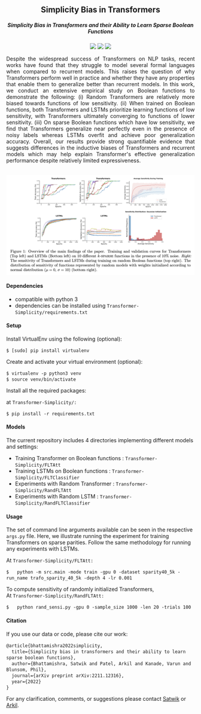 <h2 align="center">
  Simplicity Bias in Transformers
</h2>
<h5 align="center">Simplicity Bias in Transformers and their Ability to Learn Sparse Boolean Functions</h5>

<p align="center">
  <a href="https://2023.aclweb.org/"><img src="https://img.shields.io/badge/ACL-2023-blue"></a>
  <a href="https://arxiv.org/abs/2211.12316"><img src="http://img.shields.io/badge/Paper-PDF-red.svg"></a>
  <a href="https://github.com/satwik77/Transformer-Simplicity/blob/main/LICENSE">
    <img src="https://img.shields.io/badge/License-MIT-green">
  </a>
</p>

<p style="text-align: justify;">
Despite the widespread success of Transformers on NLP tasks, recent works have found that they struggle to model several formal languages when compared to recurrent models. This raises the question of why Transformers perform well in practice and whether they have any properties that enable them to generalize better than recurrent models. In this work, we conduct an extensive empirical study on Boolean functions to demonstrate the following: (i) Random Transformers are relatively more biased towards functions of low sensitivity. (ii) When trained on Boolean functions, both Transformers and LSTMs prioritize learning functions of low sensitivity, with Transformers ultimately converging to functions of lower sensitivity. (iii) On sparse Boolean functions which have low sensitivity, we find that Transformers generalize near perfectly even in the presence of noisy labels whereas LSTMs overfit and achieve poor generalization accuracy. Overall, our results provide strong quantifiable evidence that suggests differences in the inductive biases of Transformers and recurrent models which may help explain Transformer's effective generalization performance despite relatively limited expressiveness.
</p>
<h2 align="center">
  <img align="center"  src="./images/plots.png" alt="..." width="1000">
</h2>



#### Dependencies

- compatible with python 3
- dependencies can be installed using `Transformer-Simplicity/requirements.txt`

#### Setup

Install VirtualEnv using the following (optional):

```shell
$ [sudo] pip install virtualenv
```

Create and activate your virtual environment (optional):

```shell
$ virtualenv -p python3 venv
$ source venv/bin/activate
```

Install all the required packages:

at `Transformer-Simplicity/:`

```shell
$ pip install -r requirements.txt
```

#### Models

The current repository includes 4 directories implementing different models and settings:

- Training Transformer on Boolean functions : `Transformer-Simplicity/FLTAtt`
- Training LSTMs on Boolean functions : `Transformer-Simplicity/FLTClassifier`
- Experiments with Random Transformer : `Transformer-Simplicity/RandFLTAtt`
- Experiments with Random LSTM : `Transformer-Simplicity/RandFLTClassifier`


  

#### Usage

The set of command line arguments available can be seen in the respective `args.py` file. Here, we illustrate running the experiment for training Transformers on sparse parities. Follow the same methodology for running any experiments with LSTMs.



At `Transformer-Simplicity/FLTAtt:`

```shell
$	python -m src.main -mode train -gpu 0 -dataset sparity40_5k -run_name trafo_sparity_40_5k -depth 4 -lr 0.001
```

To compute sensitivity of randomly initialized Transformers,  
At `Transformer-Simplicity/RandFLTAtt:`

```shell
$	python rand_sensi.py -gpu 0 -sample_size 1000 -len 20 -trials 100
```


#### Citation

If you use our data or code, please cite our work:

```
@article{bhattamishra2022simplicity,
  title={Simplicity bias in transformers and their ability to learn sparse boolean functions},
  author={Bhattamishra, Satwik and Patel, Arkil and Kanade, Varun and Blunsom, Phil},
  journal={arXiv preprint arXiv:2211.12316},
  year={2022}
}
```

For any clarification, comments, or suggestions please contact [Satwik](https://satwikb.com/) or [Arkil](http://arkilpatel.github.io/).
